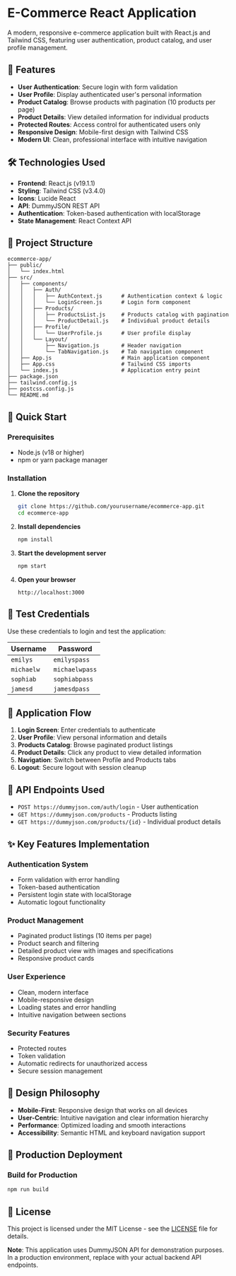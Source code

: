 # E-Commerce React Application

A modern, responsive e-commerce application built with React.js and Tailwind CSS, featuring user authentication, product catalog, and user profile management.

## 🚀 Features

- **User Authentication**: Secure login with form validation
- **User Profile**: Display authenticated user's personal information
- **Product Catalog**: Browse products with pagination (10 products per page)
- **Product Details**: View detailed information for individual products
- **Protected Routes**: Access control for authenticated users only
- **Responsive Design**: Mobile-first design with Tailwind CSS
- **Modern UI**: Clean, professional interface with intuitive navigation

## 🛠️ Technologies Used

- **Frontend**: React.js (v19.1.1)
- **Styling**: Tailwind CSS (v3.4.0)
- **Icons**: Lucide React
- **API**: DummyJSON REST API
- **Authentication**: Token-based authentication with localStorage
- **State Management**: React Context API

## 📁 Project Structure

```
ecommerce-app/
├── public/
│   └── index.html
├── src/
│   ├── components/
│   │   ├── Auth/
│   │   │   ├── AuthContext.js      # Authentication context & logic
│   │   │   └── LoginScreen.js      # Login form component
│   │   ├── Products/
│   │   │   ├── ProductsList.js     # Products catalog with pagination
│   │   │   └── ProductDetail.js    # Individual product details
│   │   ├── Profile/
│   │   │   └── UserProfile.js      # User profile display
│   │   └── Layout/
│   │       ├── Navigation.js       # Header navigation
│   │       └── TabNavigation.js    # Tab navigation component
│   ├── App.js                      # Main application component
│   ├── App.css                     # Tailwind CSS imports
│   └── index.js                    # Application entry point
├── package.json
├── tailwind.config.js
├── postcss.config.js
└── README.md
```

## 🚀 Quick Start

### Prerequisites

- Node.js (v18 or higher)
- npm or yarn package manager

### Installation

1. **Clone the repository**
   ```bash
   git clone https://github.com/yourusername/ecommerce-app.git
   cd ecommerce-app
   ```

2. **Install dependencies**
   ```bash
   npm install
   ```

3. **Start the development server**
   ```bash
   npm start
   ```

4. **Open your browser**
   ```
   http://localhost:3000
   ```

## 🔐 Test Credentials

Use these credentials to login and test the application:

| Username | Password |
|----------|----------|
| `emilys` | `emilyspass` |
| `michaelw` | `michaelwpass` |
| `sophiab` | `sophiabpass` |
| `jamesd` | `jamesdpass` |

## 📱 Application Flow

1. **Login Screen**: Enter credentials to authenticate
2. **User Profile**: View personal information and details
3. **Products Catalog**: Browse paginated product listings
4. **Product Details**: Click any product to view detailed information
5. **Navigation**: Switch between Profile and Products tabs
6. **Logout**: Secure logout with session cleanup

## 🔗 API Endpoints Used

- `POST https://dummyjson.com/auth/login` - User authentication
- `GET https://dummyjson.com/products` - Products listing
- `GET https://dummyjson.com/products/{id}` - Individual product details

## ✨ Key Features Implementation

### Authentication System
- Form validation with error handling
- Token-based authentication
- Persistent login state with localStorage
- Automatic logout functionality

### Product Management
- Paginated product listings (10 items per page)
- Product search and filtering
- Detailed product view with images and specifications
- Responsive product cards

### User Experience
- Clean, modern interface
- Mobile-responsive design
- Loading states and error handling
- Intuitive navigation between sections

### Security Features
- Protected routes
- Token validation
- Automatic redirects for unauthorized access
- Secure session management

## 🎨 Design Philosophy

- **Mobile-First**: Responsive design that works on all devices
- **User-Centric**: Intuitive navigation and clear information hierarchy
- **Performance**: Optimized loading and smooth interactions
- **Accessibility**: Semantic HTML and keyboard navigation support

## 🚀 Production Deployment

### Build for Production
```bash
npm run build
```


## 📄 License

This project is licensed under the MIT License - see the [LICENSE](LICENSE) file for details.


**Note**: This application uses DummyJSON API for demonstration purposes. In a production environment, replace with your actual backend API endpoints.